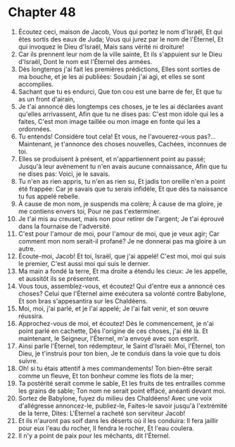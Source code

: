 # Chapter 48

1. Écoutez ceci, maison de Jacob, Vous qui portez le nom d'Israël, Et qui êtes sortis des eaux de Juda; Vous qui jurez par le nom de l'Éternel, Et qui invoquez le Dieu d'Israël, Mais sans vérité ni droiture!
2. Car ils prennent leur nom de la ville sainte, Et ils s'appuient sur le Dieu d'Israël, Dont le nom est l'Éternel des armées.
3. Dès longtemps j'ai fait les premières prédictions, Elles sont sorties de ma bouche, et je les ai publiées: Soudain j'ai agi, et elles se sont accomplies.
4. Sachant que tu es endurci, Que ton cou est une barre de fer, Et que tu as un front d'airain,
5. Je t'ai annoncé dès longtemps ces choses, je te les ai déclarées avant qu'elles arrivassent, Afin que tu ne dises pas: C'est mon idole qui les a faites, C'est mon image taillée ou mon image en fonte qui les a ordonnées.
6. Tu entends! Considère tout cela! Et vous, ne l'avouerez-vous pas?... Maintenant, je t'annonce des choses nouvelles, Cachées, inconnues de toi.
7. Elles se produisent à présent, et n'appartiennent point au passé; Jusqu'à leur avènement tu n'en avais aucune connaissance, Afin que tu ne dises pas: Voici, je le savais.
8. Tu n'en as rien appris, tu n'en as rien su, Et jadis ton oreille n'en a point été frappée: Car je savais que tu serais infidèle, Et que dès ta naissance tu fus appelé rebelle.
9. À cause de mon nom, je suspends ma colère; À cause de ma gloire, je me contiens envers toi, Pour ne pas t'exterminer.
10. Je t'ai mis au creuset, mais non pour retirer de l'argent; Je t'ai éprouvé dans la fournaise de l'adversité.
11. C'est pour l'amour de moi, pour l'amour de moi, que je veux agir; Car comment mon nom serait-il profané? Je ne donnerai pas ma gloire à un autre.
12. Écoute-moi, Jacob! Et toi, Israël, que j'ai appelé! C'est moi, moi qui suis le premier, C'est aussi moi qui suis le dernier.
13. Ma main a fondé la terre, Et ma droite a étendu les cieux: Je les appelle, et aussitôt ils se présentent.
14. Vous tous, assemblez-vous, et écoutez! Qui d'entre eux a annoncé ces choses? Celui que l'Éternel aime exécutera sa volonté contre Babylone, Et son bras s'appesantira sur les Chaldéens.
15. Moi, moi, j'ai parlé, et je l'ai appelé; Je l'ai fait venir, et son œuvre réussira.
16. Approchez-vous de moi, et écoutez! Dès le commencement, je n'ai point parlé en cachette, Dès l'origine de ces choses, j'ai été là. Et maintenant, le Seigneur, l'Éternel, m'a envoyé avec son esprit.
17. Ainsi parle l'Éternel, ton rédempteur, le Saint d'Israël: Moi, l'Éternel, ton Dieu, je t'instruis pour ton bien, Je te conduis dans la voie que tu dois suivre.
18. Oh! si tu étais attentif à mes commandements! Ton bien-être serait comme un fleuve, Et ton bonheur comme les flots de la mer;
19. Ta postérité serait comme le sable, Et les fruits de tes entrailles comme les grains de sable; Ton nom ne serait point effacé, anéanti devant moi.
20. Sortez de Babylone, fuyez du milieu des Chaldéens! Avec une voix d'allégresse annoncez-le, publiez-le, Faites-le savoir jusqu'à l'extrémité de la terre, Dites: L'Éternel a racheté son serviteur Jacob!
21. Et ils n'auront pas soif dans les déserts où il les conduira: Il fera jaillir pour eux l'eau du rocher, Il fendra le rocher, Et l'eau coulera.
22. Il n'y a point de paix pour les méchants, dit l'Éternel.


